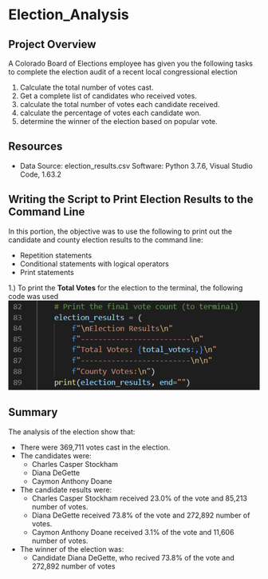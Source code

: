 # Election_Analysis

## Project Overview
A Colorado Board of Elections employee has given you the following tasks to complete the election audit of a recent local congressional election

1. Calculate the total number of votes cast.
2. Get a complete list of candidates who received votes.
3. calculate the total number of votes each candidate received.
4. calculate the percentage of votes each candidate won.
5. determine the winner of the election based on popular vote.

## Resources
- Data Source: election_results.csv
 Software: Python 3.7.6, Visual Studio Code, 1.63.2
 
 ## Writing the Script to Print Election Results to the Command Line
 In this portion, the objective was to use the following to print out the candidate and county election results to the command line:
   - Repetition statements
   - Conditional statements with logical operators
   - Print statements
   
1.) To print the **Total Votes** for the election to the terminal, the following code was used
![Print_TotalVotes_To_Terminal.png](https://github.com/Paul-Lecander/Election_Analysis/blob/main/Print_TotalVotes_To_Terminal.png)


 
 
 ## Summary
 The analysis of the election show that:
 - There were 369,711 votes cast in the election.
 - The candidates were:
    - Charles Casper Stockham
    - Diana DeGette
    - Caymon Anthony Doane
 - The candidate results were:
    - Charles Casper Stockham received 23.0% of the vote and 85,213 number of votes.
    - Diana DeGette received 73.8% of the vote and 272,892 number of votes.
    - Caymon Anthony Doane received 3.1% of the vote and 11,606 number of votes.
- The winner of the election was:
    - Candidate Diana DeGette, who recived 73.8% of the vote and 272,892 number of votes


